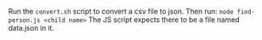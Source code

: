 Run the `convert.sh` script to convert a csv file to json.
Then run: `node find-person.js <child name>`
The JS script expects there to be a file named data.json in it.
